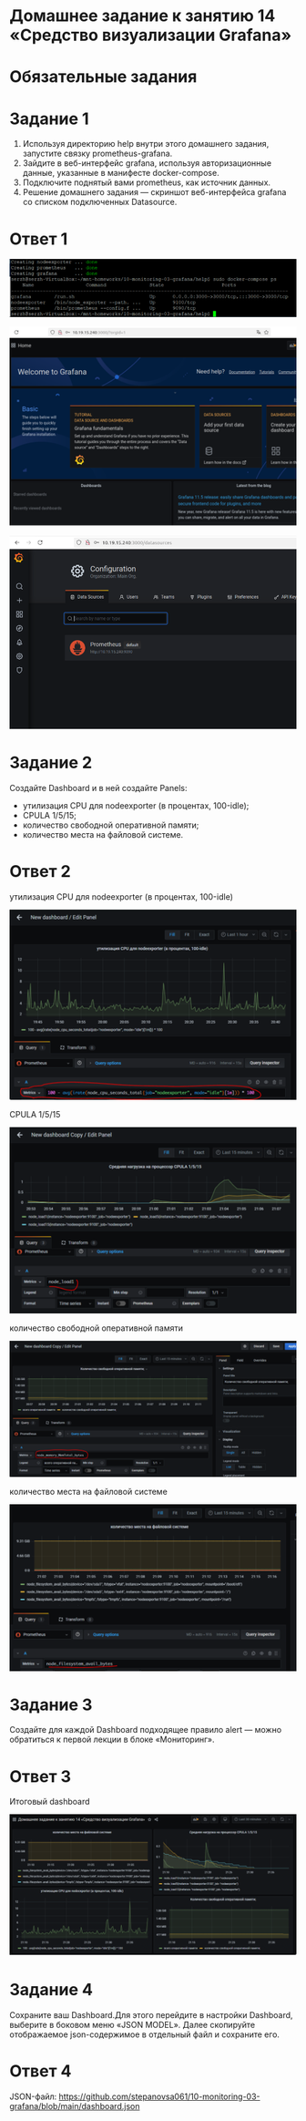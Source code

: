 # Домашнее задание к занятию 14 «Средство визуализации Grafana»

# Обязательные задания
# Задание 1

1) Используя директорию help внутри этого домашнего задания, запустите связку prometheus-grafana.
2) Зайдите в веб-интерфейс grafana, используя авторизационные данные, указанные в манифесте docker-compose.
3) Подключите поднятый вами prometheus, как источник данных.
4) Решение домашнего задания — скриншот веб-интерфейса grafana со списком подключенных Datasource.

# Ответ 1

![alt text](https://github.com/stepanovsa061/10-monitoring-03-grafana/blob/main/1.1%20docker.PNG)

![alt text](https://github.com/stepanovsa061/10-monitoring-03-grafana/blob/main/1.2%20grafana.PNG)

![alt text](https://github.com/stepanovsa061/10-monitoring-03-grafana/blob/main/1.3%20promet.PNG)


# Задание 2

Создайте Dashboard и в ней создайте Panels:

- утилизация CPU для nodeexporter (в процентах, 100-idle);
- CPULA 1/5/15;
- количество свободной оперативной памяти;
- количество места на файловой системе.

# Ответ 2

утилизация CPU для nodeexporter (в процентах, 100-idle)

![alt text](https://github.com/stepanovsa061/10-monitoring-03-grafana/blob/main/2.1.PNG)

CPULA 1/5/15

![alt text](https://github.com/stepanovsa061/10-monitoring-03-grafana/blob/main/2.2.PNG)

количество свободной оперативной памяти

![alt text](https://github.com/stepanovsa061/10-monitoring-03-grafana/blob/main/2.3.PNG)

количество места на файловой системе

![alt text](https://github.com/stepanovsa061/10-monitoring-03-grafana/blob/main/2.4.PNG)


# Задание 3

Создайте для каждой Dashboard подходящее правило alert — можно обратиться к первой лекции в блоке «Мониторинг».

# Ответ 3

Итоговый dashboard

![alt text](https://github.com/stepanovsa061/10-monitoring-03-grafana/blob/main/3.1.PNG)


# Задание 4

Сохраните ваш Dashboard.Для этого перейдите в настройки Dashboard, выберите в боковом меню «JSON MODEL». Далее скопируйте отображаемое json-содержимое в отдельный файл и сохраните его.

# Ответ 4

JSON-файл: https://github.com/stepanovsa061/10-monitoring-03-grafana/blob/main/dashboard.json

